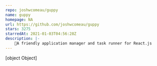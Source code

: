 ```yaml
---
repo: joshwcomeau/guppy
name: guppy
homepage: NA
url: https://github.com/joshwcomeau/guppy
stars: 3275
starredAt: 2021-01-03T04:56:28Z
description: |-
    🐠A friendly application manager and task runner for React.js
---
```


[object Object]

